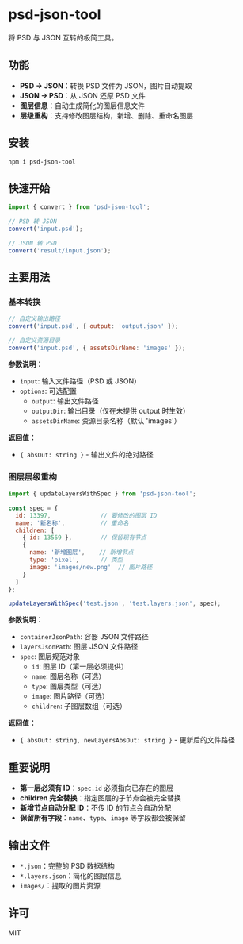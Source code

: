 # psd-json-tool

将 PSD 与 JSON 互转的极简工具。

## 功能

- **PSD → JSON**：转换 PSD 文件为 JSON，图片自动提取
- **JSON → PSD**：从 JSON 还原 PSD 文件
- **图层信息**：自动生成简化的图层信息文件
- **层级重构**：支持修改图层结构，新增、删除、重命名图层

## 安装

```bash
npm i psd-json-tool
```

## 快速开始

```js
import { convert } from 'psd-json-tool';

// PSD 转 JSON
convert('input.psd');

// JSON 转 PSD
convert('result/input.json');
```

## 主要用法

### 基本转换

```js
// 自定义输出路径
convert('input.psd', { output: 'output.json' });

// 自定义资源目录
convert('input.psd', { assetsDirName: 'images' });
```

**参数说明：**
- `input`: 输入文件路径（PSD 或 JSON）
- `options`: 可选配置
  - `output`: 输出文件路径
  - `outputDir`: 输出目录（仅在未提供 output 时生效）
  - `assetsDirName`: 资源目录名称（默认 'images'）

**返回值：**
- `{ absOut: string }` - 输出文件的绝对路径

### 图层层级重构

```js
import { updateLayersWithSpec } from 'psd-json-tool';

const spec = {
  id: 13397,              // 要修改的图层 ID
  name: '新名称',          // 重命名
  children: [
    { id: 13569 },        // 保留现有节点
    { 
      name: '新增图层',    // 新增节点
      type: 'pixel',      // 类型
      image: 'images/new.png'  // 图片路径
    }
  ]
};

updateLayersWithSpec('test.json', 'test.layers.json', spec);
```

**参数说明：**
- `containerJsonPath`: 容器 JSON 文件路径
- `layersJsonPath`: 图层 JSON 文件路径
- `spec`: 图层规范对象
  - `id`: 图层 ID（第一层必须提供）
  - `name`: 图层名称（可选）
  - `type`: 图层类型（可选）
  - `image`: 图片路径（可选）
  - `children`: 子图层数组（可选）

**返回值：**
- `{ absOut: string, newLayersAbsOut: string }` - 更新后的文件路径

## 重要说明

- **第一层必须有 ID**：`spec.id` 必须指向已存在的图层
- **children 完全替换**：指定图层的子节点会被完全替换
- **新增节点自动分配 ID**：不传 ID 的节点会自动分配
- **保留所有字段**：`name`、`type`、`image` 等字段都会被保留

## 输出文件

- `*.json`：完整的 PSD 数据结构
- `*.layers.json`：简化的图层信息
- `images/`：提取的图片资源

## 许可

MIT

